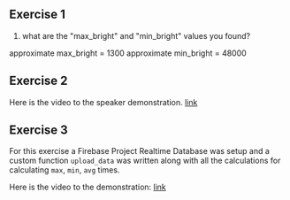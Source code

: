 ## Exercise 1

1. what are the "max_bright" and "min_bright" values you found?

approximate max_bright = 1300
approximate min_bright = 48000

## Exercise 2

Here is the video to the speaker demonstration.
[link](https://drive.google.com/file/d/18v7cQM5fl6i1JuDIhGMYA5QTOK_L-KaH/view?usp=sharing)

## Exercise 3

For this exercise a Firebase Project Realtime Database was setup and a custom function `upload_data` was written along with all the calculations for calculating `max`, `min`, `avg` times. 

Here is the video to the demonstration:
[link](https://drive.google.com/file/d/1lplK-i8CQx83q7dagnD7ccebtobRXk7m/view?usp=sharing)
